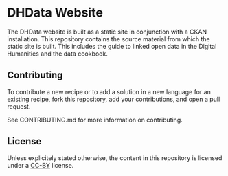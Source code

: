 # DHData Website

The DHData website is built as a static site in conjunction with a CKAN installation. This repository contains the source material from which the static site is built. This includes the guide to linked open data in the Digital Humanities and the data cookbook.

## Contributing

To contribute a new recipe or to add a solution in a new language for an existing recipe, fork this repository, add your contributions, and open a pull request.

See CONTRIBUTING.md for more information on contributing.

## License

Unless explicitely stated otherwise, the content in this repository is licensed under a [CC-BY](http://creativecommons.org/licenses/by/3.0/) license.